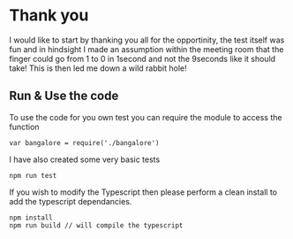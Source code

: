 
# Thank you

I would like to start by thanking you all for the opportinity, the test itself was fun and in hindsight I made an assumption within the meeting room that the finger could go from 1 to 0 in 1second and not the 9seconds like it should take! This is then led me down a wild rabbit hole!

## Run & Use the code

To use the code for you own test you can require the module to access the function
```
var bangalore = require('./bangalore')
```

I have also created some very basic tests

```
npm run test
```

If you wish to modify the Typescript then please perform a clean install to add the typescript dependancies.
```
npm install
npm run build // will compile the typescript
```